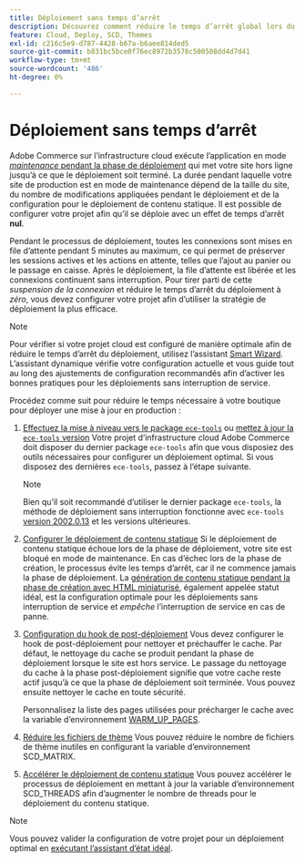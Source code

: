 ```yaml
---
title: Déploiement sans temps d’arrêt
description: Découvrez comment réduire le temps d’arrêt global lors du déploiement d’Adobe Commerce sur des projets d’infrastructure cloud.
feature: Cloud, Deploy, SCD, Themes
exl-id: c216c5e9-d787-4428-b67a-b6aee814ded5
source-git-commit: b831bc5bce0f76ec8972b3578c500508dd4d7d41
workflow-type: tm+mt
source-wordcount: '486'
ht-degree: 0%

---
```


# Déploiement sans temps d’arrêt

Adobe Commerce sur l’infrastructure cloud exécute l’application en mode [_maintenance_ pendant la phase de déploiement](https://experienceleague.adobe.com/docs/commerce-operations/configuration-guide/setup/application-modes.html#production-mode) qui met votre site hors ligne jusqu’à ce que le déploiement soit terminé. La durée pendant laquelle votre site de production est en mode de maintenance dépend de la taille du site, du nombre de modifications appliquées pendant le déploiement et de la configuration pour le déploiement de contenu statique. Il est possible de configurer votre projet afin qu’il se déploie avec un effet de temps d’arrêt **nul**.

Pendant le processus de déploiement, toutes les connexions sont mises en file d’attente pendant 5 minutes au maximum, ce qui permet de préserver les sessions actives et les actions en attente, telles que l’ajout au panier ou le passage en caisse. Après le déploiement, la file d’attente est libérée et les connexions continuent sans interruption. Pour tirer parti de cette _suspension de la connexion_ et réduire le temps d’arrêt du déploiement à _zéro_, vous devez configurer votre projet afin d’utiliser la stratégie de déploiement la plus efficace.

>[!NOTE]
>
>Pour vérifier si votre projet cloud est configuré de manière optimale afin de réduire le temps d’arrêt du déploiement, utilisez l’assistant [Smart Wizard](smart-wizards.md). L’assistant dynamique vérifie votre configuration actuelle et vous guide tout au long des ajustements de configuration recommandés afin d’activer les bonnes pratiques pour les déploiements sans interruption de service.

Procédez comme suit pour réduire le temps nécessaire à votre boutique pour déployer une mise à jour en production :

1. [Effectuez la mise à niveau vers le package `ece-tools`](../dev-tools/install-package.md) ou [mettez à jour la `ece-tools` version](../dev-tools/update-package.md)
Votre projet d’infrastructure cloud Adobe Commerce doit disposer du dernier package `ece-tools` afin que vous disposiez des outils nécessaires pour configurer un déploiement optimal. Si vous disposez des dernières `ece-tools`, passez à l’étape suivante.

   >[!NOTE]
   >
   >Bien qu’il soit recommandé d’utiliser le dernier package `ece-tools`, la méthode de déploiement sans interruption fonctionne avec `ece-tools` [version 2002.0.13](../release-notes/cloud-release-archive.md#v2002013) et les versions ultérieures.

1. [Configurer le déploiement de contenu statique](static-content.md)
Si le déploiement de contenu statique échoue lors de la phase de déploiement, votre site est bloqué en mode de maintenance. En cas d’échec lors de la phase de création, le processus évite les temps d’arrêt, car il ne commence jamais la phase de déploiement. La [génération de contenu statique pendant la phase de création avec HTML miniaturisé](static-content.md#setting-the-scd-on-build), également appelée statut idéal, est la configuration optimale pour les déploiements sans interruption de service et _empêche_ l’interruption de service en cas de panne.

1. [Configuration du hook de post-déploiement](../application/hooks-property.md)
Vous devez configurer le hook de post-déploiement pour nettoyer et préchauffer le cache. Par défaut, le nettoyage du cache se produit pendant la phase de déploiement lorsque le site est hors service. Le passage du nettoyage du cache à la phase post-déploiement signifie que votre cache reste actif jusqu’à ce que la phase de déploiement soit terminée. Vous pouvez ensuite nettoyer le cache en toute sécurité.

   Personnalisez la liste des pages utilisées pour précharger le cache avec la variable d’environnement [WARM_UP_PAGES](../environment/variables-post-deploy.md#warmuppages).

1. [Réduire les fichiers de thème](../environment/variables-deploy.md#scdmatrix)
Vous pouvez réduire le nombre de fichiers de thème inutiles en configurant la variable d’environnement SCD\_MATRIX.

1. [Accélérer le déploiement de contenu statique](../environment/variables-deploy.md#scdthreads)
Vous pouvez accélérer le processus de déploiement en mettant à jour la variable d’environnement SCD\_THREADS afin d’augmenter le nombre de threads pour le déploiement du contenu statique.

>[!NOTE]
>
>Vous pouvez valider la configuration de votre projet pour un déploiement optimal en [exécutant l’assistant d’état idéal](smart-wizards.md#verifying-an-ideal-configuration).
